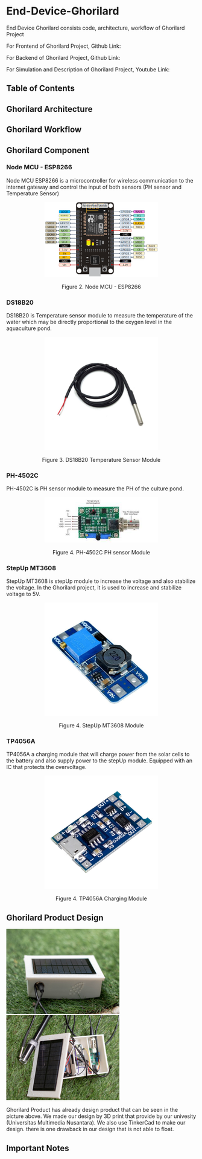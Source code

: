 # End-Device-Ghorilard

End Device Ghorilard consists code, architecture, workflow of Ghorilard Project

For Frontend of Ghorilard Project, Github Link:

For Backend of Ghorilard Project, Github Link:

For Simulation and Description of Ghorilard Project, Youtube Link:

## Table of Contents

## Ghorilard Architecture



## Ghorilard Workflow

## Ghorilard Component
### Node MCU - ESP8266
Node MCU ESP8266 is a microcontroller for wireless communication to the internet gateway and control the input of both sensors (PH sensor and Temperature Sensor)

<p align="center">
  <img src="https://github.com/ghofaralhasyim/end-device-ghorilard/blob/main/assets/ESP8266-NodeMCU-kit-12-E-pinout-gpio-pin.png" width=300>
</p>
<p align="center">
  Figure 2. Node MCU - ESP8266
</p>

### DS18B20
DS18B20 is Temperature sensor module to measure the temperature of the water which may be directly proportional to the oxygen level in the aquaculture pond.

<p align="center">
  <img src="https://github.com/ghofaralhasyim/end-device-ghorilard/blob/main/assets/DS18B20.jpg" width=300>
</p>
<p align="center">
  Figure 3. DS18B20 Temperature Sensor Module
</p>

### PH-4502C
PH-4502C is PH sensor module to measure the PH of the culture pond.

<p align="center">
  <img src="https://github.com/ghofaralhasyim/end-device-ghorilard/blob/main/assets/PH4502C.jpg" width=300>
</p>
<p align="center">
  Figure 4. PH-4502C PH sensor Module
</p>

### StepUp MT3608
StepUp MT3608 is stepUp module to increase the voltage and also stabilize the voltage. In the Ghorilard project, it is used to increase and stabilize voltage to 5V.

<p align="center">
  <img src="https://github.com/ghofaralhasyim/end-device-ghorilard/blob/main/assets/StepUp%20MT3608.jpg" width=300>
</p>
<p align="center">
  Figure 4. StepUp MT3608 Module
</p>
  
### TP4056A
TP4056A a charging module that will charge power from the solar cells to the battery and also supply power to the stepUp module. Equipped with an IC that protects the overvoltage.

<p align="center">
  <img src="https://github.com/ghofaralhasyim/end-device-ghorilard/blob/main/assets/TP4056A.jpg" width=300>
</p>
<p align="center">
  Figure 4. TP4056A Charging Module
</p>

## Ghorilard Product Design
<div>
  <img src="https://github.com/ghofaralhasyim/end-device-ghorilard/blob/main/assets/Ghorilard%201.jpg" display="inline" width=300>
  <img src="https://github.com/ghofaralhasyim/end-device-ghorilard/blob/main/assets/Ghorilard%202.jpg" display="inline" width=300>
</div>

  Ghorilard Product has already design product that can be seen in the picture above. We made our design by 3D print that provide by our univesity (Universitas Multimedia Nusantara). We also use TinkerCad to make our design. there is one drawback in our design that is not able to float.

## Important Notes

